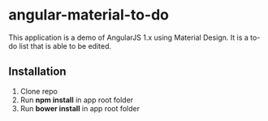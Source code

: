 # angular-material-to-do
This application is a demo of AngularJS 1.x using Material Design. It is a to-do list that is able to be edited.

## Installation
1. Clone repo
2. Run **npm install** in app root folder
3. Run **bower install** in app root folder
